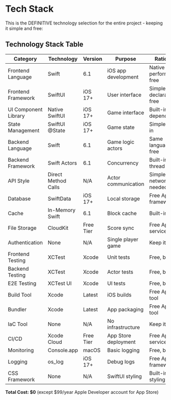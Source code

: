 # Tech Stack

This is the DEFINITIVE technology selection for the entire project - keeping it simple and free:

## Technology Stack Table

| Category | Technology | Version | Purpose | Rationale |
|----------|------------|---------|---------|-----------|
| Frontend Language | Swift | 6.1 | iOS app development | Native iOS performance, free |
| Frontend Framework | SwiftUI | iOS 17+ | User interface | Simple, declarative, free |
| UI Component Library | Native SwiftUI | iOS 17+ | Game interface | Built-in, no dependencies |
| State Management | SwiftUI @State | iOS 17+ | Game state | Simple, built-in |
| Backend Language | Swift | 6.1 | Game logic actors | Same language, free |
| Backend Framework | Swift Actors | 6.1 | Concurrency | Built-in, thread-safe |
| API Style | Direct Method Calls | N/A | Actor communication | Simple, no networking needed |
| Database | SwiftData | iOS 17+ | Local storage | Free Apple framework |
| Cache | In-Memory Swift | 6.1 | Block cache | Built-in, free |
| File Storage | CloudKit | Free Tier | Score sync | Free Apple service |
| Authentication | None | N/A | Single player game | Keep it simple |
| Frontend Testing | XCTest | Xcode | Unit tests | Free, built-in |
| Backend Testing | XCTest | Xcode | Actor tests | Free, built-in |
| E2E Testing | XCTest UI | Xcode | UI tests | Free, built-in |
| Build Tool | Xcode | Latest | iOS builds | Free Apple tool |
| Bundler | Xcode | Latest | App packaging | Free Apple tool |
| IaC Tool | None | N/A | No infrastructure | Keep it simple |
| CI/CD | Xcode Cloud | Free Tier | App Store deployment | Free Apple service |
| Monitoring | Console.app | macOS | Basic logging | Free, built-in |
| Logging | os_log | iOS 17+ | Debug logs | Free Apple framework |
| CSS Framework | None | N/A | SwiftUI styling | Built-in styling |

**Total Cost: $0** (except $99/year Apple Developer account for App Store)
